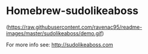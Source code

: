 Homebrew-sudolikeaboss
======================

(https://raw.githubusercontent.com/ravenac95/readme-images/master/sudolikeaboss/demo.gif)

For more info see: http://sudolikeaboss.com
